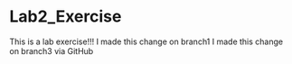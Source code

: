 # Lab2_Exercise
This is a lab exercise!!!
I made this change on branch1
I made this change on branch3 via GitHub
